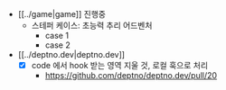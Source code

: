- [[../game|game]] 진행중
  - 스테퍼 케이스: 초능력 추리 어드벤처
    - case 1
    - case 2
- [[../deptno.dev|deptno.dev]]
  - [X] code 에서 hook 받는 영역 지울 것, 로컬 훅으로 처리
    + https://github.com/deptno/deptno.dev/pull/20
